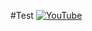 #Test
[![YouTube](http://i.ytimg.com/vi/mZQOWe6V9zQ/hqdefault.jpg)](https://www.youtube.com/watch?v=mZQOWe6V9zQ)
